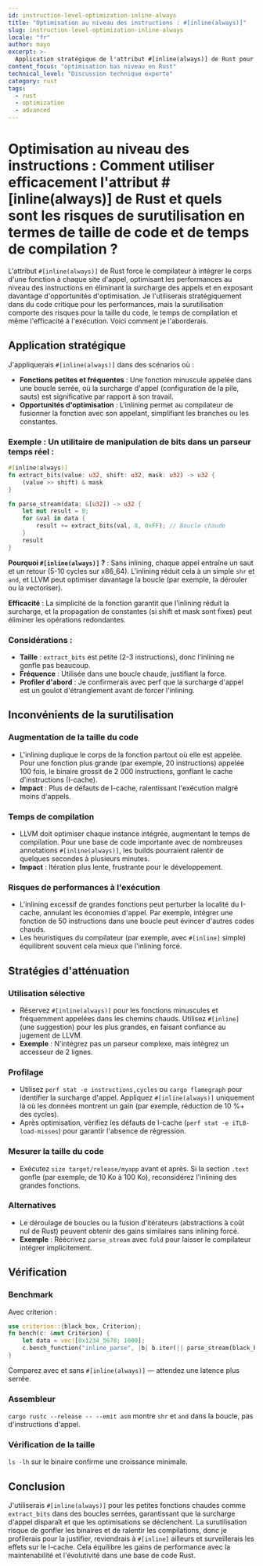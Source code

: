 ```yaml
---
id: instruction-level-optimization-inline-always
title: "Optimisation au niveau des instructions : #[inline(always)]"
slug: instruction-level-optimization-inline-always
locale: "fr"
author: mayo
excerpt: >-
  Application stratégique de l'attribut #[inline(always)] de Rust pour l'optimisation au niveau des instructions, couvrant les modèles d'utilisation efficaces et les risques de surutilisation
content_focus: "optimisation bas niveau en Rust"
technical_level: "Discussion technique experte"
category: rust
tags:
  - rust
  - optimization
  - advanced
---
```


# Optimisation au niveau des instructions : Comment utiliser efficacement l'attribut #[inline(always)] de Rust et quels sont les risques de surutilisation en termes de taille de code et de temps de compilation ?

L'attribut `#[inline(always)]` de Rust force le compilateur à intégrer le corps d'une fonction à chaque site d'appel, optimisant les performances au niveau des instructions en éliminant la surcharge des appels et en exposant davantage d'opportunités d'optimisation. Je l'utiliserais stratégiquement dans du code critique pour les performances, mais la surutilisation comporte des risques pour la taille du code, le temps de compilation et même l'efficacité à l'exécution. Voici comment je l'aborderais.

## Application stratégique

J'appliquerais `#[inline(always)]` dans des scénarios où :

- **Fonctions petites et fréquentes** : Une fonction minuscule appelée dans une boucle serrée, où la surcharge d'appel (configuration de la pile, sauts) est significative par rapport à son travail.
- **Opportunités d'optimisation** : L'inlining permet au compilateur de fusionner la fonction avec son appelant, simplifiant les branches ou les constantes.

### Exemple : Un utilitaire de manipulation de bits dans un parseur temps réel :

```rust
#[inline(always)]
fn extract_bits(value: u32, shift: u32, mask: u32) -> u32 {
    (value >> shift) & mask
}

fn parse_stream(data: &[u32]) -> u32 {
    let mut result = 0;
    for &val in data {
        result += extract_bits(val, 8, 0xFF); // Boucle chaude
    }
    result
}
```

**Pourquoi `#[inline(always)]` ?** : Sans inlining, chaque appel entraîne un saut et un retour (5-10 cycles sur x86_64). L'inlining réduit cela à un simple `shr` et `and`, et LLVM peut optimiser davantage la boucle (par exemple, la dérouler ou la vectoriser).

**Efficacité** : La simplicité de la fonction garantit que l'inlining réduit la surcharge, et la propagation de constantes (si shift et mask sont fixes) peut éliminer les opérations redondantes.

### Considérations :

- **Taille** : `extract_bits` est petite (2-3 instructions), donc l'inlining ne gonfle pas beaucoup.
- **Fréquence** : Utilisée dans une boucle chaude, justifiant la force.
- **Profiler d'abord** : Je confirmerais avec perf que la surcharge d'appel est un goulot d'étranglement avant de forcer l'inlining.

## Inconvénients de la surutilisation

### Augmentation de la taille du code
- L'inlining duplique le corps de la fonction partout où elle est appelée. Pour une fonction plus grande (par exemple, 20 instructions) appelée 100 fois, le binaire grossit de 2 000 instructions, gonflant le cache d'instructions (I-cache).
- **Impact** : Plus de défauts de I-cache, ralentissant l'exécution malgré moins d'appels.

### Temps de compilation
- LLVM doit optimiser chaque instance intégrée, augmentant le temps de compilation. Pour une base de code importante avec de nombreuses annotations `#[inline(always)]`, les builds pourraient ralentir de quelques secondes à plusieurs minutes.
- **Impact** : Itération plus lente, frustrante pour le développement.

### Risques de performances à l'exécution
- L'inlining excessif de grandes fonctions peut perturber la localité du I-cache, annulant les économies d'appel. Par exemple, intégrer une fonction de 50 instructions dans une boucle peut évincer d'autres codes chauds.
- Les heuristiques du compilateur (par exemple, avec `#[inline]` simple) équilibrent souvent cela mieux que l'inlining forcé.

## Stratégies d'atténuation

### Utilisation sélective
- Réservez `#[inline(always)]` pour les fonctions minuscules et fréquemment appelées dans les chemins chauds. Utilisez `#[inline]` (une suggestion) pour les plus grandes, en faisant confiance au jugement de LLVM.
- **Exemple** : N'intégrez pas un parseur complexe, mais intégrez un accesseur de 2 lignes.

### Profilage
- Utilisez `perf stat -e instructions,cycles` ou `cargo flamegraph` pour identifier la surcharge d'appel. Appliquez `#[inline(always)]` uniquement là où les données montrent un gain (par exemple, réduction de 10 %+ des cycles).
- Après optimisation, vérifiez les défauts de I-cache (`perf stat -e iTLB-load-misses`) pour garantir l'absence de régression.

### Mesurer la taille du code
- Exécutez `size target/release/myapp` avant et après. Si la section `.text` gonfle (par exemple, de 10 Ko à 100 Ko), reconsidérez l'inlining des grandes fonctions.

### Alternatives
- Le déroulage de boucles ou la fusion d'itérateurs (abstractions à coût nul de Rust) peuvent obtenir des gains similaires sans inlining forcé.
- **Exemple** : Réécrivez `parse_stream` avec `fold` pour laisser le compilateur intégrer implicitement.

## Vérification

### Benchmark
Avec criterion :

```rust
use criterion::{black_box, Criterion};
fn bench(c: &mut Criterion) {
    let data = vec![0x1234_5678; 1000];
    c.bench_function("inline_parse", |b| b.iter(|| parse_stream(black_box(&data))));
}
```

Comparez avec et sans `#[inline(always)]` — attendez une latence plus serrée.

### Assembleur
`cargo rustc --release -- --emit asm` montre `shr` et `and` dans la boucle, pas d'instructions d'appel.

### Vérification de la taille
`ls -lh` sur le binaire confirme une croissance minimale.

## Conclusion

J'utiliserais `#[inline(always)]` pour les petites fonctions chaudes comme `extract_bits` dans des boucles serrées, garantissant que la surcharge d'appel disparaît et que les optimisations se déclenchent. La surutilisation risque de gonfler les binaires et de ralentir les compilations, donc je profilerais pour la justifier, reviendrais à `#[inline]` ailleurs et surveillerais les effets sur le I-cache. Cela équilibre les gains de performance avec la maintenabilité et l'évolutivité dans une base de code Rust.